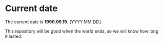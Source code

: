 # Current date

The current date is **1990.09.19.** (YYYY.MM.DD.)

This repository will be good when the world ends, so we will know how long it lasted.
